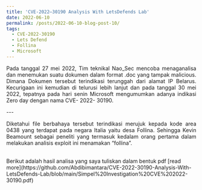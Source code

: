 ```yaml
---
title: 'CVE-2022–30190 Analysis With LetsDefends Lab'
date: 2022-06-10
permalink: /posts/2022-06-10-blog-post-10/
tags:
  - CVE-2022-30190
  - Lets Defend
  - Follina
  - Microsoft
---
```

<p style="text-align: justify;">
    Pada tanggal 27 mei 2022, Tim teknikal Nao_Sec mencoba menaganalisa dan menemukan suatu dokumen dalam format .doc yang tampak malicious. Dimana Dokumen tersebut terindikasi terunggah dari alamat IP Belarus. Kecurigaan ini kemudian di telurusi lebih lanjut dan pada tanggal 30 mei 2022, tepatnya pada hari senin Microsoft mengumumkan adanya indikasi Zero day dengan nama CVE- 2022- 30190.
</p>
---

<img src="https://miro.medium.com/max/1100/0*zo85pbmHQ1uRGf0o.webp" alt="">
<p style="text-align: justify;">Diketahui file berbahaya tersebut terindikasi merujuk kepada kode area 0438 yang terdapat pada negara Italia yaitu desa Follina. Sehingga Kevin Beamount sebagai peneliti yang termasuk kedalam orang pertama dalam melakukan analisis exploit ini menamakan “follina”.
<br><br>
</p>
Berikut adalah hasil analisa yang saya tuliskan dalam bentuk pdf [read more](https://github.com/Abdibimantara/CVE-2022-30190-Analysis-With-LetsDefends-Lab/blob/main/Simpel%20Investigation%20CVE%202022-30190.pdf)